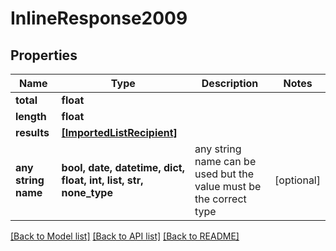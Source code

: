 # InlineResponse2009


## Properties
Name | Type | Description | Notes
------------ | ------------- | ------------- | -------------
**total** | **float** |  | 
**length** | **float** |  | 
**results** | [**[ImportedListRecipient]**](ImportedListRecipient.md) |  | 
**any string name** | **bool, date, datetime, dict, float, int, list, str, none_type** | any string name can be used but the value must be the correct type | [optional]

[[Back to Model list]](../README.md#documentation-for-models) [[Back to API list]](../README.md#documentation-for-api-endpoints) [[Back to README]](../README.md)


